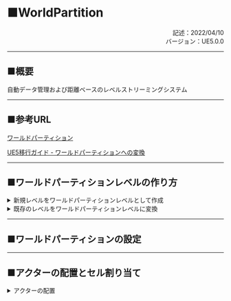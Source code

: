 # ■WorldPartition
<div style="text-align: right;">記述：2022/04/10</div>
<div style="text-align: right;">バージョン：UE5.0.0</div>

---
## ■概要
自動データ管理および距離ベースのレベルストリーミングシステム

---
## ■参考URL
[ワールドパーティション](https://docs.unrealengine.com/5.0/en-US/world-partition-in-unreal-engine/)

[UE5移行ガイド - ワールドパーティションへの変換](https://dev.epicgames.com/community/learning/talks-and-demos/J5q/upgrading-your-project-to-ue5)

---
## ■ワールドパーティションレベルの作り方

<details><summary>新規レベルをワールドパーティションレベルとして作成</summary>

|手順|画像|説明|
|:--:|:--|:--|
|1|![](.\image\WorldPartition_Create_00.png)|Unrealエディターのメニューから「ファイル」→「新規レベル」を選択|
|1|![](.\image\WorldPartition_Create_01.png)|「新規レベル」ウィンドウで、「Open World」か「オープンワールドを空にします」を選択して「作成」<br>【オープンワールドを空にします】<br>ワールドパーティションに必要な「WorldDataLayers」と「WorldPartitionMiniMap」のみが配置されたレベルを作成します。<br>【Open World】<br>「オープンワールドを空にします」に加えて「ランドスケープ」も配置されたレベルを作成します。|

</details>

<details><summary>既存のレベルをワールドパーティションレベルに変換</summary>

|手順|画像|説明|
|:--:|:--|:--|
|1|![](.\image\WorldPartition_00.png)|レベルアセットを作成する|
|2|![](.\image\WorldPartition_01.png)|Unrealエディターのメニューから「ツール」→「レベルを変換」を選択|
|3|![](.\image\WorldPartition_02.png)|「アセットダイアログ」で変換したいレベルアセットを選択|
|4|![](.\image\WorldPartition_03.png)|変換設定を行い「OK」を選択<br>**<font color=red>設定項目については、後述する[■レベル変換の設定一覧](#■レベル変換の設定一覧)を参照</font>**|
|5|![](.\image\WorldPartition_04_0.png)<br>![](.\image\WorldPartition_04_1.png)|メッセージウィンドウが表示され「変換完了」となっていれば変換成功<br>変換したレベルのアウトライナーに下記の2つのアクターが追加されます<br>・WorldDataLayers<br>・WorldPartitionMiniMap|
|6|![](.\image\WorldPartition_05.png)|レベルのワールドパーティションを有効にする為、Unrealエディターのメニューから「ウィンドウ」→「ワールドセッティング」を選択|
|7|![](.\image\WorldPartition_06.png)|ワールドセッティングの「ワールドパーティション」→「Enable Streaming」を有効にする|
|8|![](.\image\WorldPartition_07.png)|ワールドセッティングの「ワールドパーティション」→「Cell Size」と「Loading Range」を設定する<br><br>【Cell Size】<br>1セルのサイズ（X,Y）。単位はcm。<br>画像の場合は128平方メートルとなる<br><br>【Loading Range】<br>ロードを始める距離。こちらも単位はcm<br><br>**<font color=red>※それぞれの値はゲームにあった数値を設定する必要があります</color>**|

---
### ■レベル変換の設定一覧
|項目|説明|
|--:|:--|
|InPlace|デフォルトは無効<br>・無効の場合、変換したレベルアセットは"元アセット名_WP"として別アセットが作成される<br>例）"LV_World.umap"→"LV_World_WP.umap"<br>・有効の場合、変換対象のレベルアセットをそのまま上書きする|
|Commandlet Class||
|Delete Source Levels||
|Generate Ini||
|Report Only|変換は行わず、変換した際のワーニングやエラーを表示する|
|Verbose||
|Skip Stable GUIDValidation||
|Only Merge Sub levels||
|Save Foliage Type to Content Folder||
</details>

---
## ■ワールドパーティションの設定

---
## ■アクターの配置とセル割り当て

<details><summary>アクターの配置</summary>

|手順|画像|説明|
|:--:|:--|:--|
|1|![](.\image\WorldPartition_PlaceAndCells_00_00.png)<br>![](.\image\WorldPartition_PlaceAndCells_00_01.png)|Unrealエディターのメニューから「ウィンドウ」→「ワールドパーティションエディタ」を選択|
|2|![](.\image\WorldPartition_PlaceAndCells_01_00.png)<br>![](.\image\WorldPartition_PlaceAndCells_01_01.png)|レベルに適当なアクターを座標（0,0）に配置して保存すると、「ワールドパーティション」ウィンドウにセルが追加されます<br><font color=red>赤</font>と<font color=Green>緑</font>の十字の交差地点が座標（0,0）となります<br>今回は座標（0,0）に配置したため、セルが4つ追加されています|
|3|![](.\image\WorldPartition_PlaceAndCells_02_00.png)|レベルにもう一つ適当なアクターを座標（200,200）に配置して保存します<br>この時点では「ワールドパーティション」に変化はないハズです|
|4|![](.\image\WorldPartition_PlaceAndCells_03_00.png)|次に「ワールドパーティション」ウィンドウで、右下のセルを選択した状態で右クリックし、「選択したセルをアンロード」を選択します|
|5|![](.\image\WorldPartition_PlaceAndCells_04_00.png)|すると、右下のセルに含まれている（3）で追加したアクターがアウトライナー上で「アンロード済み」となり、レベルビュー上でも非表示になります|
|6|![](.\image\WorldPartition_PlaceAndCells_05_00.png)|（5）でアンロードしたセルを再び右クリックメニューからロードしたら、（3）で追加したアクターを座標（13000,200）に移動させて保存してください。<br>すると「ワールドパーティション」ウィンドウにセルが追加されたかと思います|

</details>